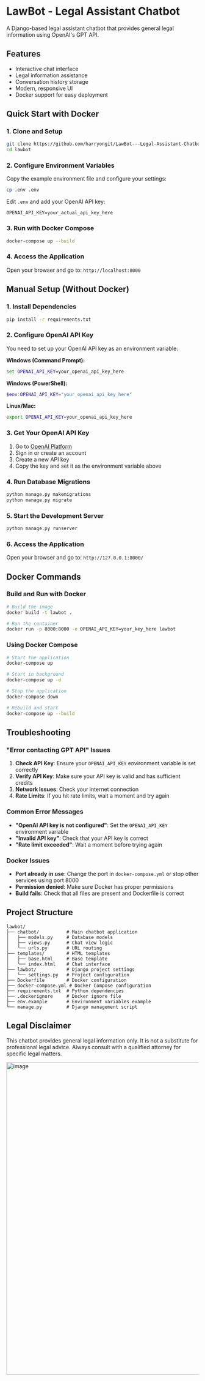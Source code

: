 # LawBot - Legal Assistant Chatbot

A Django-based legal assistant chatbot that provides general legal information using OpenAI's GPT API.

## Features

- Interactive chat interface
- Legal information assistance
- Conversation history storage
- Modern, responsive UI
- Docker support for easy deployment

## Quick Start with Docker

### 1. Clone and Setup

```bash
git clone https://github.com/harryongit/LawBot---Legal-Assistant-Chatbot.git
cd lawbot
```

### 2. Configure Environment Variables

Copy the example environment file and configure your settings:

```bash
cp .env .env
```

Edit `.env` and add your OpenAI API key:
```
OPENAI_API_KEY=your_actual_api_key_here
```

### 3. Run with Docker Compose

```bash
docker-compose up --build
```

### 4. Access the Application

Open your browser and go to: `http://localhost:8000`

## Manual Setup (Without Docker)

### 1. Install Dependencies

```bash
pip install -r requirements.txt
```

### 2. Configure OpenAI API Key

You need to set up your OpenAI API key as an environment variable:

**Windows (Command Prompt):**
```cmd
set OPENAI_API_KEY=your_openai_api_key_here
```

**Windows (PowerShell):**
```powershell
$env:OPENAI_API_KEY="your_openai_api_key_here"
```

**Linux/Mac:**
```bash
export OPENAI_API_KEY=your_openai_api_key_here
```

### 3. Get Your OpenAI API Key

1. Go to [OpenAI Platform](https://platform.openai.com/api-keys)
2. Sign in or create an account
3. Create a new API key
4. Copy the key and set it as the environment variable above

### 4. Run Database Migrations

```bash
python manage.py makemigrations
python manage.py migrate
```

### 5. Start the Development Server

```bash
python manage.py runserver
```

### 6. Access the Application

Open your browser and go to: `http://127.0.0.1:8000/`

## Docker Commands

### Build and Run with Docker

```bash
# Build the image
docker build -t lawbot .

# Run the container
docker run -p 8000:8000 -e OPENAI_API_KEY=your_key_here lawbot
```

### Using Docker Compose

```bash
# Start the application
docker-compose up

# Start in background
docker-compose up -d

# Stop the application
docker-compose down

# Rebuild and start
docker-compose up --build
```

## Troubleshooting

### "Error contacting GPT API" Issues

1. **Check API Key**: Ensure your `OPENAI_API_KEY` environment variable is set correctly
2. **Verify API Key**: Make sure your API key is valid and has sufficient credits
3. **Network Issues**: Check your internet connection
4. **Rate Limits**: If you hit rate limits, wait a moment and try again

### Common Error Messages

- **"OpenAI API key is not configured"**: Set the `OPENAI_API_KEY` environment variable
- **"Invalid API key"**: Check that your API key is correct
- **"Rate limit exceeded"**: Wait a moment before trying again

### Docker Issues

- **Port already in use**: Change the port in `docker-compose.yml` or stop other services using port 8000
- **Permission denied**: Make sure Docker has proper permissions
- **Build fails**: Check that all files are present and Dockerfile is correct

## Project Structure

```
lawbot/
├── chatbot/          # Main chatbot application
│   ├── models.py     # Database models
│   ├── views.py      # Chat view logic
│   └── urls.py       # URL routing
├── templates/        # HTML templates
│   ├── base.html     # Base template
│   └── index.html    # Chat interface
├── lawbot/           # Django project settings
│   └── settings.py   # Project configuration
├── Dockerfile        # Docker configuration
├── docker-compose.yml # Docker Compose configuration
├── requirements.txt  # Python dependencies
├── .dockerignore     # Docker ignore file
├── env.example       # Environment variables example
└── manage.py         # Django management script
```

## Legal Disclaimer

This chatbot provides general legal information only. It is not a substitute for professional legal advice. Always consult with a qualified attorney for specific legal matters.

<img width="1197" height="817" alt="image" src="https://github.com/user-attachments/assets/bd7dad7c-cbf8-45f2-bb1c-d2e5ff639c95" />
